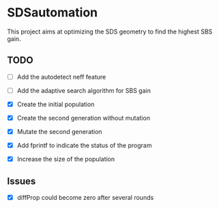 # SDSautomation
This project aims at optimizing the SDS geometry to find the highest SBS gain.

## TODO
- [ ] Add the autodetect neff feature
- [ ] Add the adaptive search algorithm for SBS gain
- [X] Create the initial population
- [X] Create the second generation without mutation
- [x] Mutate the second generation
- [x] Add fprintf to indicate the status of the program
- [x] Increase the size of the population


## Issues
- [x] diffProp could become zero after several rounds
